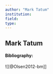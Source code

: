```yaml
---
author: "Mark Tatum"
institution:
field:
type:
---
```


## Mark Tatum
#### Bibliography:

![[@Olsen2012-bm]]
